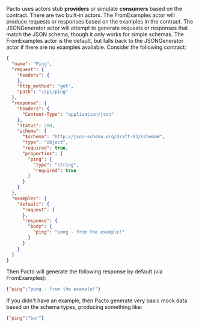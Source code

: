 Pacto uses actors stub **providers** or simulate **consumers** based on the contract. There
are two built-in actors. The FromExamples actor will produce requests or responses based on
the examples in the contract. The JSONGenerator actor will attempt to generate requests or
responses that match the JSON schema, though it only works for simple schemas. The FromExamples
actor is the default, but falls back to the JSONGenerator actor if there are no examples available.
Consider the following contract:

```json
{
  "name": "Ping",
  "request": {
    "headers": {
    },
    "http_method": "get",
    "path": "/api/ping"
  },
  "response": {
    "headers": {
      "Content-Type": "application/json"
    },
    "status": 200,
    "schema": {
      "$schema": "http://json-schema.org/draft-03/schema#",
      "type": "object",
      "required": true,
      "properties": {
        "ping": {
          "type": "string",
          "required": true
        }
      }
    }
  },
  "examples": {
    "default": {
      "request": {
      },
      "response": {
        "body": {
          "ping": "pong - from the example!"
        }
      }
    }
  }
}
```
Then Pacto will generate the following response by default (via FromExamples):

```json
{"ping":"pong - from the example!"}
```

If you didn't have an example, then Pacto generate very basic mock data based on the schema types,
producing something like:

```json
{"ping":"bar"}
```
